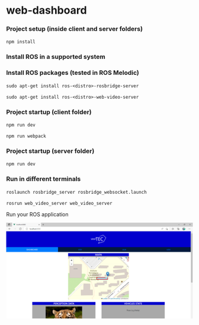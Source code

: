 # web-dashboard

### Project setup (inside client and server folders)
```
npm install
```

### Install ROS in a supported system

### Install ROS packages (tested in ROS Melodic)
```
sudo apt-get install ros-<distro>-rosbridge-server
```
```
sudo apt-get install ros-<distro>-web-video-server
```

### Project startup (client folder)
```
npm run dev
```
```
npm run webpack
```
### Project startup (server folder)
```
npm run dev
```
### Run in different terminals
```
roslaunch rosbridge_server rosbridge_websocket.launch 
```
```
rosrun web_video_server web_video_server 
```
Run your ROS application

![Alt text](/docs/webpagev1.PNG?raw=true)